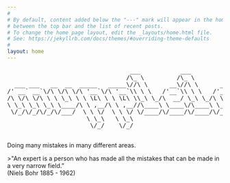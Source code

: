 ```yaml
---
#
# By default, content added below the "---" mark will appear in the home page
# between the top bar and the list of recent posts.
# To change the home page layout, edit the _layouts/home.html file.
# See: https://jekyllrb.com/docs/themes/#overriding-theme-defaults
#
layout: home
---
```

<div align="center">
  
<pre>
                                  ___           ___             __                
                                 /\_ \         /\_ \           /\ \               
  ___ ___   __  __  _____   _____\//\ \      __\//\ \      __  \ \ \____    ____  
/' __` __`\/\ \/\ \/\ '__`\/\ '__`\\ \ \   /'__`\\ \ \   /'__`\ \ \ '__`\  /',__\ 
/\ \/\ \/\ \ \ \_\ \ \ \L\ \ \ \L\ \\_\ \_/\  __/ \_\ \_/\ \L\.\_\ \ \L\ \/\__, `\
\ \_\ \_\ \_\ \____/\ \ ,__/\ \ ,__//\____\ \____\/\____\ \__/.\_\\ \_,__/\/\____/
 \/_/\/_/\/_/\/___/  \ \ \/  \ \ \/ \/____/\/____/\/____/\/__/\/_/ \/___/  \/___/ 
                      \ \_\   \ \_\                                               
                       \/_/    \/_/                                               

</pre>
</div>
<p>Doing many mistakes in many different areas.</p>
>"An expert is a person who has made all the mistakes that can be made in a very narrow field.”<br>(Niels Bohr 1885 - 1962)<br>
